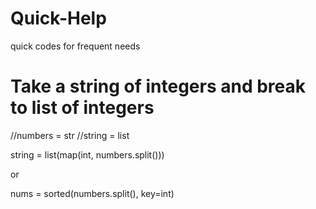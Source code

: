 # Quick-Help
quick codes for frequent needs


# Take a string of integers and break to list of integers 
//numbers = str
//string = list

string = list(map(int, numbers.split()))

or

nums = sorted(numbers.split(), key=int)
